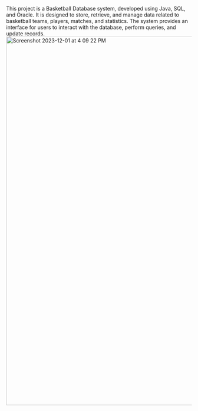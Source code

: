 This project is a Basketball Database system, developed using Java, SQL, and Oracle. It is designed to store, retrieve, and manage data related to basketball teams, players, matches, and statistics. The system provides an interface for users to interact with the database, perform queries, and update records.
<img width="1000" alt="Screenshot 2023-12-01 at 4 09 22 PM" src="https://github.com/ZaidlKhan/Basketball_Database/assets/110517508/15ebb961-8418-4b38-a721-38c3c52ecc26">


